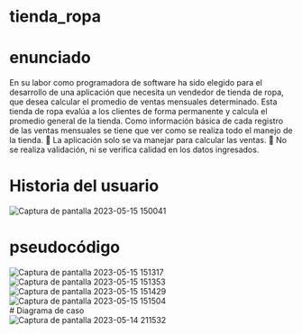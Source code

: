 # tienda_ropa
# enunciado

En su labor como programadora de software ha sido elegido para el desarrollo de una
aplicación que necesita un vendedor de tienda de ropa, que desea calcular el promedio de
ventas mensuales determinado. Esta tienda de ropa evalúa a los clientes de forma
permanente y calcula el promedio general de la tienda. Como información básica de cada
registro de las ventas mensuales se tiene que ver como se realiza todo el manejo de la
tienda.
 La aplicación solo se va manejar para calcular las ventas.
 No se realiza validación, ni se verifica calidad en los datos ingresados.
# Historia del usuario
![Captura de pantalla 2023-05-15 150041](https://github.com/lorenalop20/tienda_ropa/assets/133611678/153d5a0f-4b4f-4395-937e-420278efa21c)
# pseudocódigo<br>
![Captura de pantalla 2023-05-15 151317](https://github.com/lorenalop20/tienda_ropa/assets/133611678/e868600a-19cc-42f2-b0e3-306155643fbd)
<br>
![Captura de pantalla 2023-05-15 151353](https://github.com/lorenalop20/tienda_ropa/assets/133611678/95403514-55d3-4802-93b2-6e8d66acd16f)
<br>
![Captura de pantalla 2023-05-15 151429](https://github.com/lorenalop20/tienda_ropa/assets/133611678/36386b29-960b-41c5-94dd-33f970c8c143)
<br>
![Captura de pantalla 2023-05-15 151504](https://github.com/lorenalop20/tienda_ropa/assets/133611678/d3e514fe-9ee2-4aa4-8e2f-6c2f3efc61c3)
<br># Diagrama de caso <br> 
![Captura de pantalla 2023-05-14 211532](https://github.com/lorenalop20/tienda_ropa/assets/133611678/e23a125a-4186-429c-b4d3-f6556b50621f)
